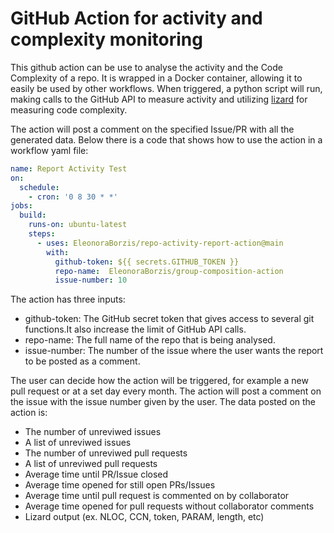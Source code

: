 # GitHub Action for activity and complexity monitoring

This github action can be use to analyse the activity and the Code Complexity of a repo. It is wrapped in a Docker container, allowing it to easily be used by other workflows. When triggered, a python script will run, making calls to the GitHub API to measure activity and utilizing [lizard](https://pypi.org/project/lizard/) for measuring code complexity.

The action will post a comment on the specified Issue/PR with all the generated data. Below there is a code that shows how to use the action in a workflow yaml file:

```yaml
name: Report Activity Test
on:
  schedule:
    - cron: '0 8 30 * *'
jobs:
  build:
    runs-on: ubuntu-latest
    steps:
      - uses: EleonoraBorzis/repo-activity-report-action@main
        with: 
          github-token: ${{ secrets.GITHUB_TOKEN }}
          repo-name:  EleonoraBorzis/group-composition-action
          issue-number: 10
```

The action has three inputs:
- github-token: The GitHub secret token that gives access to several git functions.It also increase the limit of GitHub API calls. 
- repo-name: The full name of the repo that is being analysed.
- issue-number: The number of the issue where the user wants the report to be posted as a comment.

The user can decide how the action will be triggered, for example a new pull request or at a set day every month. The action will post a comment on the issue with the issue number given by the user. The data posted on the action is: 
- The number of unreviwed issues 
- A list of unreviwed issues
- The number of unreviwed pull requests 
- A list of unreviwed pull requests 
- Average time until PR/Issue closed
- Average time opened for still open PRs/Issues
- Average time until pull request is commented on by collaborator
- Average time opened for pull requests without collaborator comments
- Lizard output (ex. NLOC, CCN, token, PARAM, length, etc)
